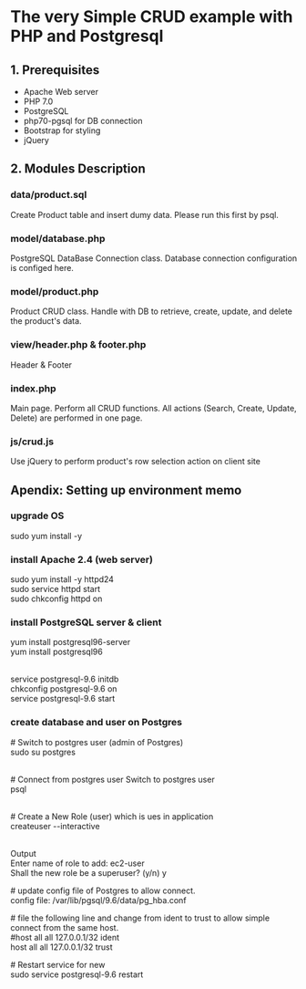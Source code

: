 # The very Simple CRUD example with PHP and Postgresql

## 1. Prerequisites
* Apache Web server
* PHP 7.0
* PostgreSQL
* php70-pgsql for DB connection
* Bootstrap for styling
* jQuery

## 2. Modules Description
### data/product.sql
Create Product table and insert dumy data.
Please run this first by psql.

### model/database.php
PostgreSQL DataBase Connection class.
Database connection configuration is configed here.

### model/product.php
Product CRUD class.
Handle with DB to retrieve, create, update, and delete the product's data.

### view/header.php & footer.php
Header & Footer

### index.php
Main page.
Perform all CRUD functions. All actions (Search, Create, Update, Delete) are performed in one page.

### js/crud.js
Use jQuery to perform product's row selection action on client site

## Apendix: Setting up environment memo
### upgrade OS
sudo yum install -y

### install Apache 2.4 (web server)
sudo yum install -y httpd24 <br>
sudo service httpd start <br>
sudo chkconfig httpd on <br>

### install PostgreSQL server & client
yum install postgresql96-server <br>
yum install postgresql96 <br> <br>


service postgresql-9.6 initdb <br>
chkconfig postgresql-9.6 on <br>
service postgresql-9.6 start <br>

### create database and user on Postgres
\# Switch to postgres user (admin of Postgres) <br>
sudo su postgres <br> <br>

\# Connect from postgres user Switch to postgres user <br>
psql <br> <br>

\# Create a New Role (user) which is ues in application <br>
createuser --interactive <br> <br>

Output <br>
Enter name of role to add: ec2-user <br>
Shall the new role be a superuser? (y/n) y <br>

\# update config file of Postgres to allow connect. <br>
config file: /var/lib/pgsql/9.6/data/pg_hba.conf <br>

\# file the following line and change from ident to trust to allow simple connect from the same host. <br>
#host    all             all             127.0.0.1/32            ident <br>
host    all             all             127.0.0.1/32            trust <br>

\# Restart service for new <br>
sudo service postgresql-9.6 restart <br>